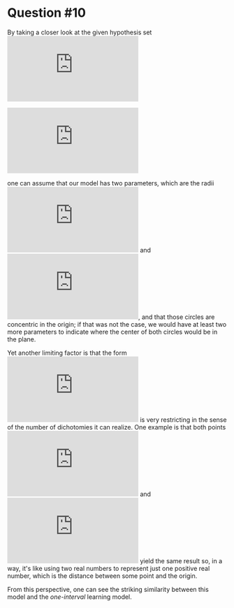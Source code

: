 # Question #10

By taking a closer look at the given hypothesis set ![H][H]

![Hypothesis set](http://latex.codecogs.com/gif.latex?a%5E2%20%5Cleq%20x_1%5E2%2Bx_2%5E2%20%5Cleq%20b%5E2%2C)

one can assume that our model has two parameters, which are the radii ![a][a]
and ![b][b], and that those circles are concentric in the origin; if that was
not the case, we would have at least two more parameters to indicate where the
center of both circles would be in the plane.

Yet another limiting factor is that the form ![x1^2+x2^2][x12x22] is very
restricting in the sense of the number of dichotomies it can realize. One
example is that both points ![e1][e1] and ![e2][e2] yield the same result so,
in a way, it's like using two real numbers to represent just one positive real
number, which is the distance between some point and the origin.

From this perspective, one can see the striking similarity between this model
and the *one-interval* learning model.

[H]: http://latex.codecogs.com/gif.latex?%5Cmathcal%7BH%7D
[a]: http://latex.codecogs.com/gif.latex?a
[b]: http://latex.codecogs.com/gif.latex?b
[x12x22]: http://latex.codecogs.com/gif.latex?x_1%5E2%2Bx_2%5E2
[e1]: http://latex.codecogs.com/gif.latex?e_1%3D%28-2%2C3%29
[e2]: http://latex.codecogs.com/gif.latex?e_2%3D%282%2C-3%29
